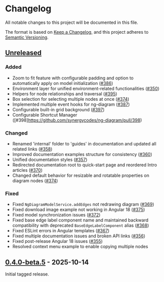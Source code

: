 # Changelog

All notable changes to this project will be documented in this file.

The format is based on [Keep a Changelog](https://keepachangelog.com/en/1.1.0/),
and this project adheres to [Semantic Versioning](https://semver.org/spec/v2.0.0.html).

## [Unreleased]

### Added

- Zoom to fit feature with configurable padding and option to automatically apply on model initialization ([#386](https://github.com/synergycodes/ng-diagram/pull/386))
- Environment layer for unified environment-related functionalities ([#350](https://github.com/synergycodes/ng-diagram/pull/350))
- Helpers for node relationships and traversal ([#395](https://github.com/synergycodes/ng-diagram/pull/395))
- Box selection for selecting multiple nodes at once ([#374](https://github.com/synergycodes/ng-diagram/pull/374))
- Implemented multiple event hooks for ng-diagram ([#387](https://github.com/synergycodes/ng-diagram/pull/387))
- Configurable built-in grid background ([#397](https://github.com/synergycodes/ng-diagram/pull/397))
- Configurable Shortcut Manager ([#398]https://github.com/synergycodes/ng-diagram/pull/398)

### Changed

- Renamed 'internal' folder to 'guides' in documentation and updated all related links ([#358](https://github.com/synergycodes/ng-diagram/pull/358))
- Improved documentation examples structure for consistency ([#360](https://github.com/synergycodes/ng-diagram/pull/360))
- Unified documentation styles ([#357](https://github.com/synergycodes/ng-diagram/pull/357))
- Redirected documentation root to quick-start page and reordered Intro articles ([#370](https://github.com/synergycodes/ng-diagram/pull/370))
- Changed default behavior for resizable and rotatable properties on diagram nodes ([#374](https://github.com/synergycodes/ng-diagram/pull/374))

### Fixed

- Fixed `NgDiagramModelService.addEdges` not redrawing diagram ([#369](https://github.com/synergycodes/ng-diagram/pull/369))
- Fixed download image example not working in Angular 18 ([#375](https://github.com/synergycodes/ng-diagram/pull/375))
- Fixed model synchronization issues ([#372](https://github.com/synergycodes/ng-diagram/pull/372))
- Fixed base edge label component name and maintained backward compatibility with deprecated `BaseEdgeLabelComponent` alias ([#368](https://github.com/synergycodes/ng-diagram/pull/368))
- Fixed ESLint errors in Angular templates ([#367](https://github.com/synergycodes/ng-diagram/pull/367))
- Fixed multiple documentation issues and broken API links ([#356](https://github.com/synergycodes/ng-diagram/pull/356))
- Fixed post-release Angular 18 issues ([#355](https://github.com/synergycodes/ng-diagram/pull/355))
- Resolved context menu example to enable copying multiple nodes

## [0.4.0-beta.5] - 2025-10-14

Initial tagged release.

[unreleased]: https://github.com/synergycodes/ng-diagram/compare/v0.4.0-beta.5...HEAD
[0.4.0-beta.5]: https://github.com/synergycodes/ng-diagram/releases/tag/v0.4.0-beta.5
